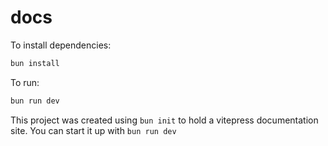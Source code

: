 # docs

To install dependencies:

```bash
bun install
```

To run:

```bash
bun run dev
```

This project was created using `bun init` to hold a vitepress documentation site. You can start it up with `bun run dev`
